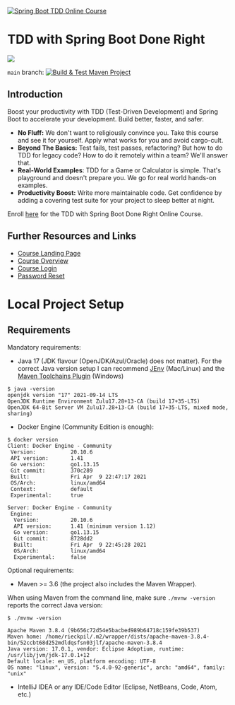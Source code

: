 [![Spring Boot TDD Online Course](https://rieckpil.de/wp-content/uploads/2023/05/tsbdr-featured-image.png)](https://rieckpil.de/tdd-with-spring-boot-done-right/)

# TDD with Spring Boot Done Right

[![](https://img.shields.io/badge/Enroll-Now-orange)](https://rieckpil.de/tdd-with-spring-boot-done-right/)

`main` branch: [![Build & Test Maven Project](https://github.com/rieckpil/tdd-with-spring-boot-done-right/actions/workflows/maven.yml/badge.svg?branch=main)](https://github.com/rieckpil/tdd-with-spring-boot-done-right/actions/workflows/maven.yml)

## Introduction

Boost your productivity with TDD (Test-Driven Development) and Spring Boot to accelerate your development. Build better, faster, and safer.

- **No Fluff:** We don't want to religiously convince you. Take this course and see it for yourself. Apply what works for you and avoid cargo-cult.
- **Beyond The Basics:** Test fails, test passes, refactoring? But how to do TDD for legacy code? How to do it remotely within a team? We'll answer that.
- **Real-World Examples**: TDD for a Game or Calculator is simple. That's playground and doesn't prepare you. We go for real world hands-on examples.
- **Productivity Boost:** Write more maintainable code. Get confidence by adding a covering test suite for your project to sleep better at night.

Enroll [here](https://rieckpil.de/tdd-with-spring-boot-done-right/) for the TDD with Spring Boot Done Right Online Course.

## Further Resources and Links

* [Course Landing Page](https://rieckpil.de/tdd-with-spring-boot-done-right/)
* [Course Overview](https://rieckpil.de/courses/tdd-with-spring-boot-done-right/)
* [Course Login](https://rieckpil.de/wp-login.php)
* [Password Reset](https://rieckpil.de/wp-login.php?action=lostpassword)

# Local Project Setup

## Requirements

Mandatory requirements:

* Java 17 (JDK flavour (OpenJDK/Azul/Oracle) does not matter). For the correct Java version setup I can recommend [JEnv](https://www.youtube.com/watch?v=9FVZyeFDXo0) (Mac/Linux) and the [Maven Toolchains Plugin](https://maven.apache.org/plugins/maven-toolchains-plugin/toolchains/jdk.html) (Windows)

```
$ java -version
openjdk version "17" 2021-09-14 LTS
OpenJDK Runtime Environment Zulu17.28+13-CA (build 17+35-LTS)
OpenJDK 64-Bit Server VM Zulu17.28+13-CA (build 17+35-LTS, mixed mode, sharing)
```

* Docker Engine (Community Edition is enough):

```
$ docker version
Client: Docker Engine - Community
 Version:           20.10.6
 API version:       1.41
 Go version:        go1.13.15
 Git commit:        370c289
 Built:             Fri Apr  9 22:47:17 2021
 OS/Arch:           linux/amd64
 Context:           default
 Experimental:      true

Server: Docker Engine - Community
 Engine:
  Version:          20.10.6
  API version:      1.41 (minimum version 1.12)
  Go version:       go1.13.15
  Git commit:       8728dd2
  Built:            Fri Apr  9 22:45:28 2021
  OS/Arch:          linux/amd64
  Experimental:     false
```

Optional requirements:

* Maven >= 3.6 (the project also includes the Maven Wrapper).

When using Maven from the command line, make sure `./mvnw -version` reports the correct Java version:

```
$ ./mvnw -version

Apache Maven 3.8.4 (9b656c72d54e5bacbed989b64718c159fe39b537)
Maven home: /home/rieckpil/.m2/wrapper/dists/apache-maven-3.8.4-bin/52ccbt68d252mdldqsfsn03jlf/apache-maven-3.8.4
Java version: 17.0.1, vendor: Eclipse Adoptium, runtime: /usr/lib/jvm/jdk-17.0.1+12
Default locale: en_US, platform encoding: UTF-8
OS name: "linux", version: "5.4.0-92-generic", arch: "amd64", family: "unix"
```

* IntelliJ IDEA or any IDE/Code Editor (Eclipse, NetBeans, Code, Atom, etc.)
